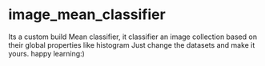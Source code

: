# image_mean_classifier
Its a custom build Mean classifier, it classifier an image collection based on their global properties like histogram
Just change the datasets and make it yours.
happy learning:)
